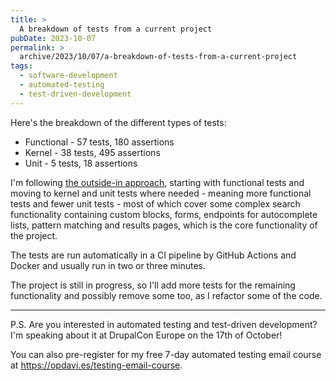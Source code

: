 ```yaml
---
title: >
  A breakdown of tests from a current project
pubDate: 2023-10-07
permalink: >
  archive/2023/10/07/a-breakdown-of-tests-from-a-current-project
tags:
  - software-development
  - automated-testing
  - test-driven-development
---
```




Here's the breakdown of the different types of tests:

* Functional - 57 tests, 180 assertions
* Kernel - 38 tests, 495 assertions
* Unit - 5 tests, 18 assertions

I'm following [the outside-in approach](https://www.oliverdavies.uk/archive/2023/09/14/outside-in-or-inside-out), starting with functional tests and moving to kernel and unit tests where needed - meaning more functional tests and fewer unit tests - most of which cover some complex search functionality containing custom blocks, forms, endpoints for autocomplete lists, pattern matching and results pages, which is the core functionality of the project.

The tests are run automatically in a CI pipeline by GitHub Actions and Docker and usually run in two or three minutes.

The project is still in progress, so I'll add more tests for the remaining functionality and possibly remove some too, as I refactor some of the code.

---

P.S. Are you interested in automated testing and test-driven development? I'm speaking about it at DrupalCon Europe on the 17th of October!

You can also pre-register for my free 7-day automated testing email course at https://opdavi.es/testing-email-course.
